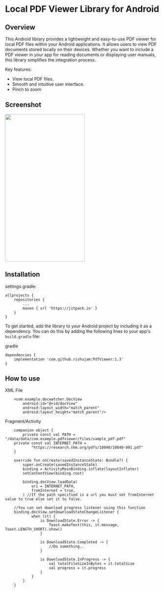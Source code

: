 # Local PDF Viewer Library for Android

## Overview

This Android library provides a lightweight and easy-to-use PDF viewer for local PDF files within your Android applications. It allows users to view PDF documents stored locally on their devices. Whether you want to include a PDF viewer in your app for reading documents or displaying user manuals, this library simplifies the integration process.

Key features:
- View local PDF files.
- Smooth and intuitive user interface.
- Pinch to zoom

## Screenshot

<img src="https://github.com/rishujam/PdfViewer/assets/74773876/be378d46-6a7f-4e87-bea8-61afa1fdcd75" width="260" height="480">

## Installation

settings.gradle:
```
allprojects {
    repositories {
        ...
        maven { url 'https://jitpack.io' }
    }
}
```

To get started, add the library to your Android project by including it as a dependency. You can do this by adding the following lines to your app's `build.gradle` file:

gradle
```
dependencies {
    implementation 'com.github.rishujam:PdfViewer:1.3'
}
```
## How to use

XML File
```
    <com.example.docwatcher.DocView
		android:id="@+id/docView"
		android:layout_width="match_parent"
		android:layout_height="match_parent"/>
```
Fragment/Activity
```
    companion object {
        private const val PATH = "/data/data/com.example.pdfviewer/files/sample_pdf.pdf"
	private const val INTERNET_PATH =
            "https://research.nhm.org/pdfs/10840/10840-001.pdf"
    }

    override fun onCreate(savedInstanceState: Bundle?) {
        super.onCreate(savedInstanceState)
        binding = ActivityMainBinding.inflate(layoutInflater)
        setContentView(binding.root)

        binding.docView.loadData(
            uri = INTERNET_PATH, 
            fromInternet = true,
        ) //If the path specified is a url you must set fromInternet value to true else set it to false.

	//You can set download progress listener using this function
	binding.docView.setDownloadStateChangeListener {
            when (it) {
                is DownloadState.Error -> {
                    Toast.makeText(this, it.message, Toast.LENGTH_SHORT).show()
                }

                is DownloadState.Completed -> {
                    //Do something..
                }

                is DownloadState.InProgress -> {
                    val totalFileSizeInBytes = it.totalSize
                    val progress = it.progress
                }
            }
        }
    }
```
